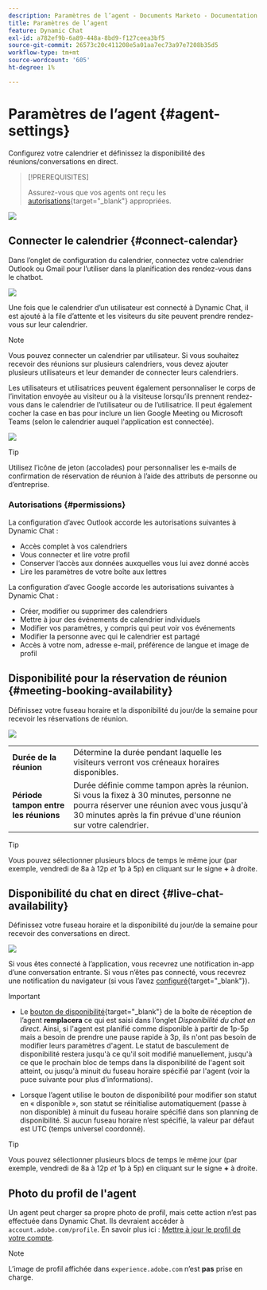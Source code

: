 ```yaml
---
description: Paramètres de l’agent - Documents Marketo - Documentation du produit
title: Paramètres de l’agent
feature: Dynamic Chat
exl-id: a782ef9b-6a89-448a-8bd9-f127ceea3bf5
source-git-commit: 26573c20c411208e5a01aa7ec73a97e7208b35d5
workflow-type: tm+mt
source-wordcount: '605'
ht-degree: 1%

---
```


# Paramètres de l’agent {#agent-settings}

Configurez votre calendrier et définissez la disponibilité des réunions/conversations en direct.

>[!PREREQUISITES]
>
>Assurez-vous que vos agents ont reçu les [autorisations](/help/marketo/product-docs/demand-generation/dynamic-chat/setup-and-configuration/permissions.md){target="_blank"} appropriées.

![](assets/agent-settings-1.png)

## Connecter le calendrier {#connect-calendar}

Dans l’onglet de configuration du calendrier, connectez votre calendrier Outlook ou Gmail pour l’utiliser dans la planification des rendez-vous dans le chatbot.

![](assets/agent-settings-2.png)

Une fois que le calendrier d’un utilisateur est connecté à Dynamic Chat, il est ajouté à la file d’attente et les visiteurs du site peuvent prendre rendez-vous sur leur calendrier.

>[!NOTE]
>
>Vous pouvez connecter un calendrier par utilisateur. Si vous souhaitez recevoir des réunions sur plusieurs calendriers, vous devez ajouter plusieurs utilisateurs et leur demander de connecter leurs calendriers.

Les utilisateurs et utilisatrices peuvent également personnaliser le corps de l’invitation envoyée au visiteur ou à la visiteuse lorsqu’ils prennent rendez-vous dans le calendrier de l’utilisateur ou de l’utilisatrice. Il peut également cocher la case en bas pour inclure un lien Google Meeting ou Microsoft Teams (selon le calendrier auquel l&#39;application est connectée).

![](assets/agent-settings-3.png)

>[!TIP]
>
>Utilisez l’icône de jeton (accolades) pour personnaliser les e-mails de confirmation de réservation de réunion à l’aide des attributs de personne ou d’entreprise.

### Autorisations {#permissions}

La configuration d’avec Outlook accorde les autorisations suivantes à Dynamic Chat :

* Accès complet à vos calendriers
* Vous connecter et lire votre profil
* Conserver l’accès aux données auxquelles vous lui avez donné accès
* Lire les paramètres de votre boîte aux lettres

La configuration d’avec Google accorde les autorisations suivantes à Dynamic Chat :

* Créer, modifier ou supprimer des calendriers
* Mettre à jour des événements de calendrier individuels
* Modifier vos paramètres, y compris qui peut voir vos événements
* Modifier la personne avec qui le calendrier est partagé
* Accès à votre nom, adresse e-mail, préférence de langue et image de profil

## Disponibilité pour la réservation de réunion {#meeting-booking-availability}

Définissez votre fuseau horaire et la disponibilité du jour/de la semaine pour recevoir les réservations de réunion.

![](assets/agent-settings-4.png)

<table>
 <tbody>
  <tr>
   <td><b>Durée de la réunion</b></td>
   <td>Détermine la durée pendant laquelle les visiteurs verront vos créneaux horaires disponibles.</td>
  </tr>
  <tr>
   <td><b>Période tampon entre les réunions</b></td>
   <td>Durée définie comme tampon après la réunion. Si vous la fixez à 30 minutes, personne ne pourra réserver une réunion avec vous jusqu'à 30 minutes après la fin prévue d'une réunion sur votre calendrier.</td>
  </tr>
 </tbody>
</table>

>[!TIP]
>
>Vous pouvez sélectionner plusieurs blocs de temps le même jour (par exemple, vendredi de 8a à 12p _et_ 1p à 5p) en cliquant sur le signe **+** à droite.

## Disponibilité du chat en direct {#live-chat-availability}

Définissez votre fuseau horaire et la disponibilité du jour/de la semaine pour recevoir des conversations en direct.

![](assets/agent-settings-5.png)

Si vous êtes connecté à l’application, vous recevrez une notification in-app d’une conversation entrante. Si vous n’êtes pas connecté, vous recevrez une notification du navigateur (si vous l’avez [configuré](/help/marketo/product-docs/demand-generation/dynamic-chat/live-chat/agent-inbox.md#live-chat-notifications){target="_blank"}).

>[!IMPORTANT]
>
>* Le [bouton de disponibilité](/help/marketo/product-docs/demand-generation/dynamic-chat/live-chat/agent-inbox.md#availability-toggle){target="_blank"} de la boîte de réception de l’agent **remplacera** ce qui est saisi dans l’onglet _Disponibilité du chat en direct_. Ainsi, si l&#39;agent est planifié comme disponible à partir de 1p-5p mais a besoin de prendre une pause rapide à 3p, ils n&#39;ont pas besoin de modifier leurs paramètres d&#39;agent. Le statut de basculement de disponibilité restera jusqu&#39;à ce qu&#39;il soit modifié manuellement, jusqu&#39;à ce que le prochain bloc de temps dans la disponibilité de l&#39;agent soit atteint, ou jusqu&#39;à minuit du fuseau horaire spécifié par l&#39;agent (voir la puce suivante pour plus d&#39;informations).
>
>* Lorsque l’agent utilise le bouton de disponibilité pour modifier son statut en « disponible », son statut se réinitialise automatiquement (passe à non disponible) à minuit du fuseau horaire spécifié dans son planning de disponibilité. Si aucun fuseau horaire n’est spécifié, la valeur par défaut est UTC (temps universel coordonné).

>[!TIP]
>
>Vous pouvez sélectionner plusieurs blocs de temps le même jour (par exemple, vendredi de 8a à 12p _et_ 1p à 5p) en cliquant sur le signe **+** à droite.

## Photo du profil de l&#39;agent

Un agent peut charger sa propre photo de profil, mais cette action n’est pas effectuée dans Dynamic Chat. Ils devraient accéder à `account.adobe.com/profile`. En savoir plus ici : [Mettre à jour le profil de votre compte](https://helpx.adobe.com/fr/manage-account/using/edit-adobe-account-personal-profile.html).

>[!NOTE]
>
>L’image de profil affichée dans `experience.adobe.com` n’est **pas** prise en charge.
